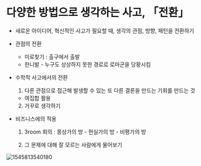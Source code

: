 # 다양한 방법으로 생각하는 사고, 「전환」

- 새로운 아이디어, 혁신적인 사고가 필요할 때, 생각의 관점, 방향, 패턴을 전환하기

- 관점의 전환

  - 미로찾기 : 출구에서 출발
  - 한니발 - 누구도 상상하지 못한 경로로 로마군을 당황시킴

- 수학적 사고에서의 전환

  1) 다른 관점으로 접근해 발생할 수 있는 또 다른 결론을 만드는 기회를 만드는 것

  - 여집합 활용

  2) 거꾸로 생각하기

- 비즈니스에의 적용

  1) 3room 회의 : 몽상가의 방 - 현실가의 방 - 비평가의 방

  2) 그 문제에 대해 잘 모르는 사람에게 물어보기

![1545813540180](C:\Users\student\AppData\Roaming\Typora\typora-user-images\1545813540180.png)